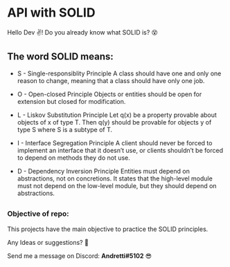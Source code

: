 # API with SOLID

Hello Dev ✌!
Do you already know what SOLID is? 😵

## The word SOLID means:

- S - Single-responsiblity Principle
A class should have one and only one reason to change, meaning that a class should have only one job.

- O - Open-closed Principle
 Objects or entities should be open for extension but closed for modification.
 
- L - Liskov Substitution Principle
Let q(x) be a property provable about objects of x of type T. Then q(y) should be provable for objects y of type S where S is a subtype of T.

- I - Interface Segregation Principle
A client should never be forced to implement an interface that it doesn’t use, or clients shouldn’t be forced to depend on methods they do not use.

- D - Dependency Inversion Principle
Entities must depend on abstractions, not on concretions. It states that the high-level module must not depend on the low-level module, but they should depend on abstractions.

##

### Objective of repo:
This projects have the main objective to practice the SOLID principles.

Any Ideas or suggestions? 🚀

Send me a message on Discord: **Andretti#5102**
😎




